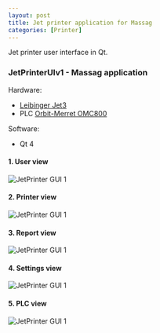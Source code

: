 ```yaml
---
layout: post
title: Jet printer application for Massag
categories: [Printer]
---
```


Jet printer user interface in Qt.

### JetPrinterUIv1 - Massag application

Hardware:
- [Leibinger Jet3](https://leibinger-group.com/en/products/ink-jet-drucker0/universal-line/jet3up/)
- PLC [Orbit-Merret OMC800](http://www.merret.cz/produkty/plc/zakladni-modul/omc-8000)

Software:
- Qt 4

#### 1. User view

![JetPrinter GUI 1](https://codeleccz.github.io/images/JetPrinterUIv1/Massag1.png)

#### 2. Printer view

![JetPrinter GUI 1](https://codeleccz.github.io/images/JetPrinterUIv1/Massag2.png)

#### 3. Report view

![JetPrinter GUI 1](https://codeleccz.github.io/images/JetPrinterUIv1/Massag3.png)

#### 4. Settings view

![JetPrinter GUI 1](https://codeleccz.github.io/images/JetPrinterUIv1/Massag4.png)

#### 5. PLC view

![JetPrinter GUI 1](https://codeleccz.github.io/images/JetPrinterUIv1/Massag5.png)


